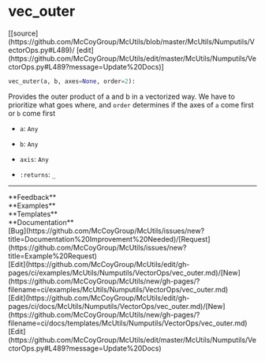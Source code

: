 # <a id="McUtils.Numputils.VectorOps.vec_outer">vec_outer</a>
<div class="docs-source-link" markdown="1">
[[source](https://github.com/McCoyGroup/McUtils/blob/master/McUtils/Numputils/VectorOps.py#L489)/
[edit](https://github.com/McCoyGroup/McUtils/edit/master/McUtils/Numputils/VectorOps.py#L489?message=Update%20Docs)]
</div>

```python
vec_outer(a, b, axes=None, order=2): 
```
Provides the outer product of a and b in a vectorized way.
We have to prioritize what goes where, and `order` determines
if the axes of `a` come first or `b` come first
  - `a`: `Any`
    > 
  - `b`: `Any`
    > 
  - `axis`: `Any`
    > 
  - `:returns`: `_`
    > 











---


<div markdown="1" class="text-secondary">
<div class="container">
  <div class="row">
   <div class="col" markdown="1">
**Feedback**   
</div>
   <div class="col" markdown="1">
**Examples**   
</div>
   <div class="col" markdown="1">
**Templates**   
</div>
   <div class="col" markdown="1">
**Documentation**   
</div>
   <div class="col" markdown="1">
   
</div>
   <div class="col" markdown="1">
   
</div>
   <div class="col" markdown="1">
   
</div>
</div>
  <div class="row">
   <div class="col" markdown="1">
[Bug](https://github.com/McCoyGroup/McUtils/issues/new?title=Documentation%20Improvement%20Needed)/[Request](https://github.com/McCoyGroup/McUtils/issues/new?title=Example%20Request)   
</div>
   <div class="col" markdown="1">
[Edit](https://github.com/McCoyGroup/McUtils/edit/gh-pages/ci/examples/McUtils/Numputils/VectorOps/vec_outer.md)/[New](https://github.com/McCoyGroup/McUtils/new/gh-pages/?filename=ci/examples/McUtils/Numputils/VectorOps/vec_outer.md)   
</div>
   <div class="col" markdown="1">
[Edit](https://github.com/McCoyGroup/McUtils/edit/gh-pages/ci/docs/McUtils/Numputils/VectorOps/vec_outer.md)/[New](https://github.com/McCoyGroup/McUtils/new/gh-pages/?filename=ci/docs/templates/McUtils/Numputils/VectorOps/vec_outer.md)   
</div>
   <div class="col" markdown="1">
[Edit](https://github.com/McCoyGroup/McUtils/edit/master/McUtils/Numputils/VectorOps.py#L489?message=Update%20Docs)   
</div>
   <div class="col" markdown="1">
   
</div>
   <div class="col" markdown="1">
   
</div>
   <div class="col" markdown="1">
   
</div>
</div>
</div>
</div>
